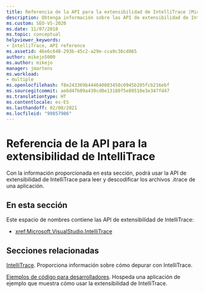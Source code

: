 ```yaml
---
title: Referencia de la API para la extensibilidad de IntelliTrace |Microsoft Docs
description: Obtenga información sobre las API de extensibilidad de IntelliTrace en Visual Studio, las cuales puede usar para leer y descodificar archivos .itrace en sus aplicaciones.
ms.custom: SEO-VS-2020
ms.date: 11/07/2018
ms.topic: conceptual
helpviewer_keywords:
- IntelliTrace, API reference
ms.assetid: 46e6c648-293b-45c2-a29e-cca9c36cd865
author: mikejo5000
ms.author: mikejo
manager: jmartens
ms.workload:
- multiple
ms.openlocfilehash: f8e243369b444640803450c0945b205fcb216ebf
ms.sourcegitcommit: ae6d47b09a439cd0e13180f5e89510e3e347fd47
ms.translationtype: HT
ms.contentlocale: es-ES
ms.lasthandoff: 02/08/2021
ms.locfileid: "99857986"
---
```

# <a name="api-reference-for-intellitrace-extensibility"></a>Referencia de la API para la extensibilidad de IntelliTrace

Con la información proporcionada en esta sección, podrá usar la API de extensibilidad de IntelliTrace para leer y descodificar los archivos .itrace de una aplicación.

## <a name="in-this-section"></a>En esta sección

Este espacio de nombres contiene las API de extensibilidad de IntelliTrace:

- <xref:Microsoft.VisualStudio.IntelliTrace>

## <a name="related-sections"></a>Secciones relacionadas

[IntelliTrace](../debugger/intellitrace.md). Proporciona información sobre cómo depurar con IntelliTrace.

[Ejemplos de código para desarrolladores](https://code.msdn.microsoft.com/). Hospeda una aplicación de ejemplo que muestra cómo usar la extensibilidad de IntelliTrace.
